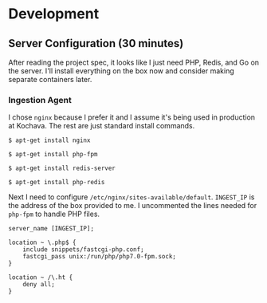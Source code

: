 # Development

## Server Configuration (30 minutes)

After reading the project spec, it looks like I just need PHP, Redis, and Go on the server. I'll install everything on the box now and consider making separate containers later.

### Ingestion Agent

I chose `nginx` because I prefer it and I assume it's being used in production at Kochava. The rest are just standard install commands.

```
$ apt-get install nginx
```

```
$ apt-get install php-fpm
```

```
$ apt-get install redis-server
```

```
$ apt-get install php-redis
```

Next I need to configure `/etc/nginx/sites-available/default`. `INGEST_IP` is the address of the box provided to me. I uncommented the lines needed for `php-fpm` to handle PHP files.

```nginx
server_name [INGEST_IP];

location ~ \.php$ {
	include snippets/fastcgi-php.conf;
	fastcgi_pass unix:/run/php/php7.0-fpm.sock;
}

location ~ /\.ht {
	deny all;
}
```









